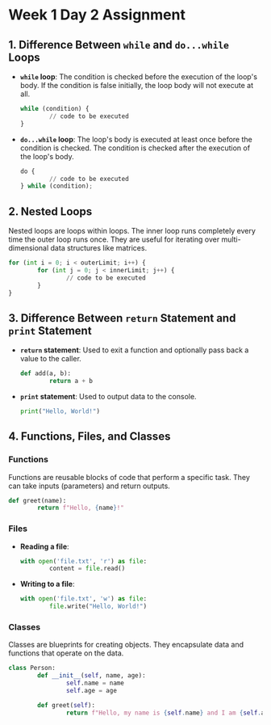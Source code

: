 # Week 1 Day 2 Assignment

## 1. Difference Between `while` and `do...while` Loops

- **`while` loop**: The condition is checked before the execution of the loop's body. If the condition is false initially, the loop body will not execute at all.
    ```python
    while (condition) {
            // code to be executed
    }
    ```

- **`do...while` loop**: The loop's body is executed at least once before the condition is checked. The condition is checked after the execution of the loop's body.
    ```python
    do {
            // code to be executed
    } while (condition);
    ```

## 2. Nested Loops

Nested loops are loops within loops. The inner loop runs completely every time the outer loop runs once. They are useful for iterating over multi-dimensional data structures like matrices.
```python
for (int i = 0; i < outerLimit; i++) {
        for (int j = 0; j < innerLimit; j++) {
                // code to be executed
        }
}
```

## 3. Difference Between `return` Statement and `print` Statement

- **`return` statement**: Used to exit a function and optionally pass back a value to the caller.
    ```python
    def add(a, b):
            return a + b
    ```

- **`print` statement**: Used to output data to the console.
    ```python
    print("Hello, World!")
    ```

## 4. Functions, Files, and Classes

### Functions

Functions are reusable blocks of code that perform a specific task. They can take inputs (parameters) and return outputs.
```python
def greet(name):
        return f"Hello, {name}!"
```

### Files

- **Reading a file**:
    ```python
    with open('file.txt', 'r') as file:
            content = file.read()
    ```

- **Writing to a file**:
    ```python
    with open('file.txt', 'w') as file:
            file.write("Hello, World!")
    ```

### Classes

Classes are blueprints for creating objects. They encapsulate data and functions that operate on the data.
```python
class Person:
        def __init__(self, name, age):
                self.name = name
                self.age = age

        def greet(self):
                return f"Hello, my name is {self.name} and I am {self.age} years old."
```
